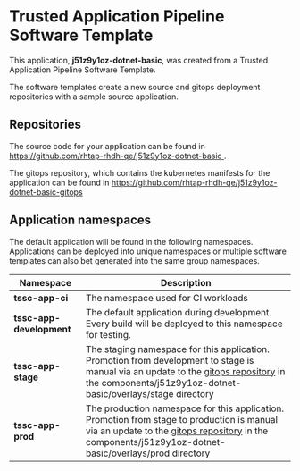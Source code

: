 # Trusted Application Pipeline Software Template

This application, **j51z9y1oz-dotnet-basic**, was created from a Trusted Application Pipeline Software Template.

The software templates create a new source and gitops deployment repositories with a sample source application. 

## Repositories

The source code for your application can be found in [https://github.com/rhtap-rhdh-qe/j51z9y1oz-dotnet-basic ](https://github.com/rhtap-rhdh-qe/j51z9y1oz-dotnet-basic ).
 
The gitops repository, which contains the kubernetes manifests for the application can be found in 
[https://github.com/rhtap-rhdh-qe/j51z9y1oz-dotnet-basic-gitops ](https://github.com/rhtap-rhdh-qe/j51z9y1oz-dotnet-basic-gitops ) 

## Application namespaces 

The default application will be found in the following namespaces. Applications can be deployed into unique namespaces or multiple software templates can also bet generated into the same group namespaces.  

|  Namespace   |  Description   |  
| -------- | -------- |
| **tssc-app-ci** | The namespace used for CI workloads |
| **tssc-app-development** | The default application during development. Every build will be deployed to this namespace for testing. |
| **tssc-app-stage** | The staging namespace for this application. Promotion from development to stage is manual via an update to the [gitops repository](https://github.com/rhtap-rhdh-qe/j51z9y1oz-dotnet-basic-gitops ) in the components/j51z9y1oz-dotnet-basic/overlays/stage directory |
| **tssc-app-prod** | The production namespace for this application. Promotion from stage to production is manual via an update to the [gitops repository](https://github.com/rhtap-rhdh-qe/j51z9y1oz-dotnet-basic-gitops ) in the components/j51z9y1oz-dotnet-basic/overlays/prod directory |